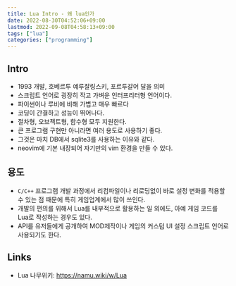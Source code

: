 ```yaml
---
title: Lua Intro - 왜 lua인가
date: 2022-08-30T04:52:06+09:00
lastmod: 2022-09-08T04:58:13+09:00
tags: ["lua"]
categories: ["programming"]
---
```


## Intro

* 1993 개발, 호베르투 예루잘링스키, 포르투갈어 달을 의미
* 스크립트 언어로 굉장히 작고 가벼운 인터프리터형 언어이다.
* 파이썬이나 루비에 비해 가볍고 매우 빠르다
* 코딩이 간결하고 성능이 뛰어나다.
* 절차형, 오브젝트형, 함수형 모두 지원한다.
* 큰 프로그램 구현만 아니라면 여러 용도로 사용하기 좋다.
* 그것은 마치 DB에서 sqlite3를 사용하는 이유와 같다.
* neovim에 기본 내장되어 자기만의 vim 환경을 만들 수 있다.

## 용도

* `C/C++` 프로그램 개발 과정에서 리컴파일이나 리로딩없이 바로 설정 변화를 적용할 수 있는 점 때문에 특히 게임업계에서 많이 쓰인다.
* 개발의 편의를 위해서 Lua를 내부적으로 활용하는 일 외에도, 아예 게임 코드를 Lua로 작성하는 경우도 있다.
* API를 유저들에게 공개하여 MOD제작이나 게임의 커스텀 UI 설정 스크립트 언어로 사용되기도 한다.

## Links
* Lua 나무위키: <https://namu.wiki/w/Lua>
